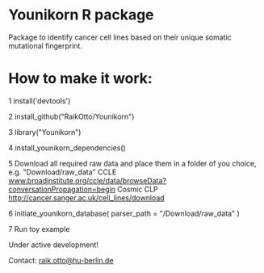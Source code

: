 # Younikorn R package

Package to identify cancer cell lines based on their unique somatic mutational fingerprint.

# How to make it work:

1 install('devtools')

2 install_github("RaikOtto/Younikorn")

3 library("Younikorn")

4 install_younikorn_dependencies()

5 Download all required raw data and place them in a folder of you choice, e.g. "Download/raw_data" 
	CCLE www.broadinstitute.org/ccle/data/browseData?conversationPropagation=begin
	Cosmic CLP http://cancer.sanger.ac.uk/cell_lines/download
	
6 initiate_younikorn_database( parser_path = "/Download/raw_data" )

7 Run toy example

Under active development!

Contact: raik.otto@hu-berlin.de
